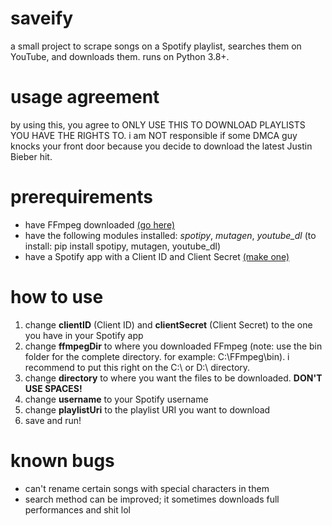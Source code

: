 # saveify
a small project to scrape songs on a Spotify playlist, searches them on YouTube, and downloads them. runs on Python 3.8+.

# usage agreement
by using this, you agree to ONLY USE THIS TO DOWNLOAD PLAYLISTS YOU HAVE THE RIGHTS TO. i am NOT responsible if some DMCA guy knocks your front door because you decide to download the latest Justin Bieber hit.

# prerequirements
- have FFmpeg downloaded [(go here)](https://ffmpeg.org/download.html)
- have the following modules installed: *spotipy*, *mutagen*, *youtube_dl*
(to install: pip install spotipy, mutagen, youtube_dl)
- have a Spotify app with a Client ID and Client Secret [(make one)](https://developer.spotify.com/dashboard/applications)

# how to use
1) change **clientID** (Client ID) and **clientSecret** (Client Secret) to the one you have in your Spotify app
2) change **ffmpegDir** to where you downloaded FFmpeg (note: use the bin folder for the complete directory. for example: C:\FFmpeg\bin). i recommend to put this right on the C:\ or D:\ directory.
3) change **directory** to where you want the files to be downloaded. **DON'T USE SPACES!**
4) change **username** to your Spotify username
5) change **playlistUri** to the playlist URI you want to download
6) save and run!

# known bugs
- can't rename certain songs with special characters in them
- search method can be improved; it sometimes downloads full performances and shit lol
